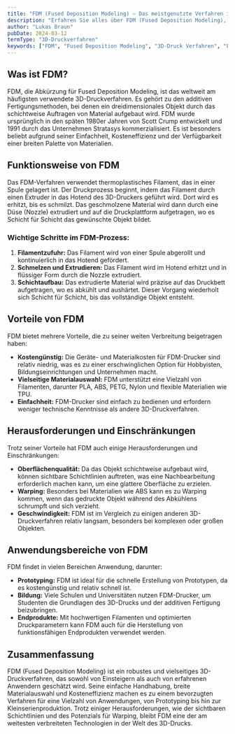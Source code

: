 ```yaml
---
title: "FDM (Fused Deposition Modeling) – Das meistgenutzte Verfahren im 3D-Druck"
description: "Erfahren Sie alles über FDM (Fused Deposition Modeling), das weltweit am häufigsten eingesetzte 3D-Druckverfahren. Entdecken Sie die Funktionsweise, Vorteile und Anwendungsbereiche von FDM."
author: "Lukas Braun"
pubDate: 2024-03-12
termType: "3D-Druckverfahren"
keywords: ["FDM", "Fused Deposition Modeling", "3D-Druck Verfahren", "FDM 3D-Druck", "Schichtaufbauverfahren"]
---
```


## Was ist FDM?

FDM, die Abkürzung für Fused Deposition Modeling, ist das weltweit am häufigsten verwendete 3D-Druckverfahren. Es gehört zu den additiven Fertigungsmethoden, bei denen ein dreidimensionales Objekt durch das schichtweise Auftragen von Material aufgebaut wird. FDM wurde ursprünglich in den späten 1980er Jahren von Scott Crump entwickelt und 1991 durch das Unternehmen Stratasys kommerzialisiert. Es ist besonders beliebt aufgrund seiner Einfachheit, Kosteneffizienz und der Verfügbarkeit einer breiten Palette von Materialien.

## Funktionsweise von FDM

Das FDM-Verfahren verwendet thermoplastisches Filament, das in einer Spule gelagert ist. Der Druckprozess beginnt, indem das Filament durch einen Extruder in das Hotend des 3D-Druckers geführt wird. Dort wird es erhitzt, bis es schmilzt. Das geschmolzene Material wird dann durch eine Düse (Nozzle) extrudiert und auf die Druckplattform aufgetragen, wo es Schicht für Schicht das gewünschte Objekt bildet.

### Wichtige Schritte im FDM-Prozess:

1. **Filamentzufuhr:** Das Filament wird von einer Spule abgerollt und kontinuierlich in das Hotend gefördert.
2. **Schmelzen und Extrudieren:** Das Filament wird im Hotend erhitzt und in flüssiger Form durch die Nozzle extrudiert.
3. **Schichtaufbau:** Das extrudierte Material wird präzise auf das Druckbett aufgetragen, wo es abkühlt und aushärtet. Dieser Vorgang wiederholt sich Schicht für Schicht, bis das vollständige Objekt entsteht.

## Vorteile von FDM

FDM bietet mehrere Vorteile, die zu seiner weiten Verbreitung beigetragen haben:

- **Kostengünstig:** Die Geräte- und Materialkosten für FDM-Drucker sind relativ niedrig, was es zu einer erschwinglichen Option für Hobbyisten, Bildungseinrichtungen und Unternehmen macht.
- **Vielseitige Materialauswahl:** FDM unterstützt eine Vielzahl von Filamenten, darunter PLA, ABS, PETG, Nylon und flexible Materialien wie TPU.
- **Einfachheit:** FDM-Drucker sind einfach zu bedienen und erfordern weniger technische Kenntnisse als andere 3D-Druckverfahren.

## Herausforderungen und Einschränkungen

Trotz seiner Vorteile hat FDM auch einige Herausforderungen und Einschränkungen:

- **Oberflächenqualität:** Da das Objekt schichtweise aufgebaut wird, können sichtbare Schichtlinien auftreten, was eine Nachbearbeitung erforderlich machen kann, um eine glattere Oberfläche zu erzielen.
- **Warping:** Besonders bei Materialien wie ABS kann es zu Warping kommen, wenn das gedruckte Objekt während des Abkühlens schrumpft und sich verzieht.
- **Geschwindigkeit:** FDM ist im Vergleich zu einigen anderen 3D-Druckverfahren relativ langsam, besonders bei komplexen oder großen Objekten.

## Anwendungsbereiche von FDM

FDM findet in vielen Bereichen Anwendung, darunter:

- **Prototyping:** FDM ist ideal für die schnelle Erstellung von Prototypen, da es kostengünstig und relativ schnell ist.
- **Bildung:** Viele Schulen und Universitäten nutzen FDM-Drucker, um Studenten die Grundlagen des 3D-Drucks und der additiven Fertigung beizubringen.
- **Endprodukte:** Mit hochwertigen Filamenten und optimierten Druckparametern kann FDM auch für die Herstellung von funktionsfähigen Endprodukten verwendet werden.

## Zusammenfassung

FDM (Fused Deposition Modeling) ist ein robustes und vielseitiges 3D-Druckverfahren, das sowohl von Einsteigern als auch von erfahrenen Anwendern geschätzt wird. Seine einfache Handhabung, breite Materialauswahl und Kosteneffizienz machen es zu einem bevorzugten Verfahren für eine Vielzahl von Anwendungen, von Prototyping bis hin zur Kleinserienproduktion. Trotz einiger Herausforderungen, wie der sichtbaren Schichtlinien und des Potenzials für Warping, bleibt FDM eine der am weitesten verbreiteten Technologien in der Welt des 3D-Drucks.
